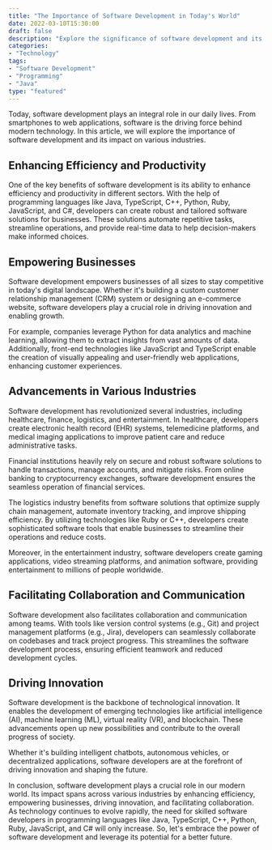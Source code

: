 ```yaml
---
title: "The Importance of Software Development in Today's World"
date: 2022-03-10T15:30:00
draft: false
description: "Explore the significance of software development and its impact on various industries."
categories:
- "Technology"
tags:
- "Software Development"
- "Programming"
- "Java"
type: "featured"
---
```


Today, software development plays an integral role in our daily lives. From smartphones to web applications, software is the driving force behind modern technology. In this article, we will explore the importance of software development and its impact on various industries.

## Enhancing Efficiency and Productivity

One of the key benefits of software development is its ability to enhance efficiency and productivity in different sectors. With the help of programming languages like Java, TypeScript, C++, Python, Ruby, JavaScript, and C#, developers can create robust and tailored software solutions for businesses. These solutions automate repetitive tasks, streamline operations, and provide real-time data to help decision-makers make informed choices.

## Empowering Businesses

Software development empowers businesses of all sizes to stay competitive in today's digital landscape. Whether it's building a custom customer relationship management (CRM) system or designing an e-commerce website, software developers play a crucial role in driving innovation and enabling growth.

For example, companies leverage Python for data analytics and machine learning, allowing them to extract insights from vast amounts of data. Additionally, front-end technologies like JavaScript and TypeScript enable the creation of visually appealing and user-friendly web applications, enhancing customer experiences.

## Advancements in Various Industries

Software development has revolutionized several industries, including healthcare, finance, logistics, and entertainment. In healthcare, developers create electronic health record (EHR) systems, telemedicine platforms, and medical imaging applications to improve patient care and reduce administrative tasks.

Financial institutions heavily rely on secure and robust software solutions to handle transactions, manage accounts, and mitigate risks. From online banking to cryptocurrency exchanges, software development ensures the seamless operation of financial services.

The logistics industry benefits from software solutions that optimize supply chain management, automate inventory tracking, and improve shipping efficiency. By utilizing technologies like Ruby or C++, developers create sophisticated software tools that enable businesses to streamline their operations and reduce costs.

Moreover, in the entertainment industry, software developers create gaming applications, video streaming platforms, and animation software, providing entertainment to millions of people worldwide.

## Facilitating Collaboration and Communication

Software development also facilitates collaboration and communication among teams. With tools like version control systems (e.g., Git) and project management platforms (e.g., Jira), developers can seamlessly collaborate on codebases and track project progress. This streamlines the software development process, ensuring efficient teamwork and reduced development cycles.

## Driving Innovation

Software development is the backbone of technological innovation. It enables the development of emerging technologies like artificial intelligence (AI), machine learning (ML), virtual reality (VR), and blockchain. These advancements open up new possibilities and contribute to the overall progress of society.

Whether it's building intelligent chatbots, autonomous vehicles, or decentralized applications, software developers are at the forefront of driving innovation and shaping the future.

In conclusion, software development plays a crucial role in our modern world. Its impact spans across various industries by enhancing efficiency, empowering businesses, driving innovation, and facilitating collaboration. As technology continues to evolve rapidly, the need for skilled software developers in programming languages like Java, TypeScript, C++, Python, Ruby, JavaScript, and C# will only increase. So, let's embrace the power of software development and leverage its potential for a better future.
